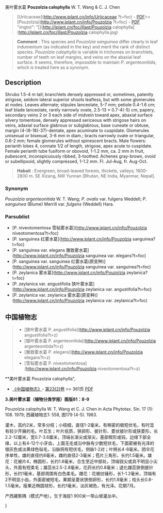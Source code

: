 美叶雾水葛 **Pouzolzia calophylla** W. T. Wang & C. J. Chen

> [Urticaceae](http://www.iplant.cn/info/Urticaceae ?t=foc) - [PDF](http://iplant.cn/foc/pdf/Urticaceae.pdf)>>[Pouzolzia](http://www.iplant.cn/info/Pouzolzia ?t=foc) - [PDF](http://www.iplant.cn/foc/pdf/Pouzolzia.pdf)
  "imgtxt": "[](http://iplant.cn/foc/illast/Pouzolzia calophylla](http://iplant.cn/foc/illast/Pouzolzia calophylla.jpg)

> **Comment** : 
> This species and *Pouzolzia* *sanguinea* differ clearly in leaf indumentum (as indicated in the key) and merit the rank of distinct species. *Pouzolzia* *calophylla* is variable in trichomes on branchlets, number of teeth on leaf margins, and veins on the abaxial leaf surface. It seems, therefore, impossible to maintain *P*. *argenteonitida*, which is treated here as a synonym.

## Description

Shrubs 1.5-4 m tall; branchlets densely appressed or, sometimes, patently strigose, seldom lateral superior shoots leafless, but with some glomerules at nodes. Leaves alternate; stipules lanceolate, 5-7 mm; petiole 0.4-1.6 cm; leaf blade lanceolate, rarely narrowly ovate, 2.5-13 × 0.7-4(-5) cm, papery, secondary veins 2 or 3 each side of midvein toward apex, abaxial surface silvery tomentose, densely appressed sericeous with strigose hairs on veins, adaxial surface glabrous or subglabrous, base cuneate or obtuse, margin (4-)8-18(-37)-dentate, apex acuminate to cuspidate. Glomerules unisexual or bisexual, 3-8 mm in diam.; bracts narrowly ovate or triangular, 0.6-2 mm; female glomerules without spinescent bracts. Male flowers: perianth lobes 4, connate 1/2 of length, strigose, apex acute to cuspidate. Female perianth tube fusiform or obovoid, 1-1.2 mm, ca. 2 mm in fruit, pubescent, inconspicuously ribbed, 3-toothed. Achenes gray-brown, ovoid or subellipsoid, slightly compressed, 1-1.2 mm. Fl. Jul-Aug, fr. Aug-Oct.

> **Habait** : 
> Evergreen, broad-leaved forests, thickets, valleys; 1600-2800 m. SE Xizang, NW Yunnan [Bhutan, NE India, Myanmar, Nepal].

### Synonym
*Pouzolzia* *argenteonitida* W. T. Wang; *P*. *ovalis* var. fulgens Weddell; *P*. *sanguinea* (Blume) Merrill var. *fulgens* (Weddell) Hara.

### Parsublist

* [P.  niveotomentosa  雪毡雾水葛](http://www.iplant.cn/info/Pouzolzia niveotomentosa?t=foc)
* [P.  sanguinea  红雾水葛](http://www.iplant.cn/info/Pouzolzia sanguinea?t=foc)
* [P.  sanguinea var. elegans  雅致雾水葛](http://www.iplant.cn/info/Pouzolzia sanguinea var. elegans?t=foc)
* [P.  sanguinea var. sanguinea  红雾水葛(原变种)](http://www.iplant.cn/info/Pouzolzia sanguinea var. sanguinea?t=foc)
* [P.  zeylanica  雾水葛](http://www.iplant.cn/info/Pouzolzia zeylanica?t=foc)
* [P.  zeylanica var. angustifolia  狭叶雾水葛](http://www.iplant.cn/info/Pouzolzia zeylanica var. angustifolia?t=foc)
* [P.  zeylanica var. zeylanica  雾水葛(原变种)](http://www.iplant.cn/info/Pouzolzia zeylanica var. zeylanica?t=foc)

## 中国植物志

> * [狭叶雾水葛  P.  angustifolia](http://www.iplant.cn/info/Pouzolzia angustifolia?t=z)
> * [银叶雾水葛  P.  argenteonitida](http://www.iplant.cn/info/Pouzolzia argenteonitida?t=z)
> * [雅致雾水葛  P.  elegans](http://www.iplant.cn/info/Pouzolzia elegans?t=z)
> * [雪毡雾水葛  P.  niveotomentosa](http://www.iplant.cn/info/Pouzolzia niveotomentosa?t=z)

**美叶雾水葛 Pouzolzia calophylla",

* [《中国植物志》](http://www.iplant.cn/frps)- [第23(2)卷](http://www.iplant.cn/frps/vol/23(2)) >> 361页 [PDF](http://www.iplant.cn/frps/pdf/23(2)/361a.pdf)

**3.美叶雾水葛（植物分类学报）图版81：8-9**

Pouzolzia calophylla W. T. Wang et C. J. Chen in Acta Phytotax. Sin. 17 (1): 108. 1979; 西藏植物志1: 558, 图179 (4-5). 1983.

灌木，高约2米，常多分枝；小枝细，直径1-2毫米，有稍密的极短伏毛，有时混有较少开展的毛。叶互生；叶片纸质，狭卵形、披针形、菱状披针形或狭菱形，长2.2-12厘米，宽0.7-3.6厘米，顶端长渐尖或渐尖，基部楔形或钝，边缘下部全缘，以上有4-12个小牙齿，上面无毛或沿中脉有少数短伏毛，下面密被有光泽的银灰色或淡黄绿色毡毛，沿脉网有短伏毛，侧脉1-2对；叶柄长4-8毫米。团伞花序单性，雄的直径约8毫米，雌的直径2-3毫米；苞片三角形，长约1.5毫米。雄花：花被片4，椭圆形，长约1.8毫米，合生至近中部处，顶端锐尖或具不明显小尖头，外面有短柔毛；雄蕊长2.5-2.8毫米，花药长约0.8毫米；退化雌蕊狭倒披针形，长约1毫米，基部周围有白色柔毛。雌花：花被纺锤形，长1-1.2毫米，顶端有2不明显小齿，外面密被短毛，果期呈菱状狭倒卵形，长约1.8毫米；柱头长0.8-1.5毫米。瘦果近椭圆球形，长约1毫米，淡灰褐色，有光泽。花期7月。

产西藏察隅（模式产地）。生于海拔1 900米一带山坡灌丛中。

}
